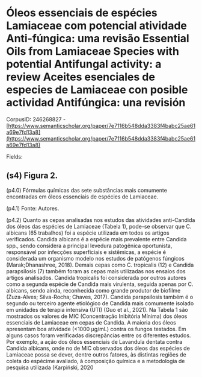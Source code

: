 # Óleos essenciais de espécies Lamiaceae com potencial atividade Anti-fúngica: uma revisão Essential Oils from Lamiaceae Species with potential Antifungal activity: a review Aceites esenciales de especies de Lamiaceae con posible actividad Antifúngica: una revisión

CorpusID: 246268827 - [https://www.semanticscholar.org/paper/7e7116b548dda3383f4babc25ae61a69e7fd13a8](https://www.semanticscholar.org/paper/7e7116b548dda3383f4babc25ae61a69e7fd13a8)

Fields: 

## (s4) Figura 2.
(p4.0) Fórmulas químicas das sete substâncias mais comumente encontradas em óleos essenciais de espécies de Lamiaceae.

(p4.1) Fonte: Autores.

(p4.2) Quanto as cepas analisadas nos estudos das atividades anti-Candida dos óleos das espécies de Lamiaceae (Tabela 1), pode-se observar que C. albicans (65 trabalhos) foi a espécie utilizada em todos os artigos verificados. Candida albicans é a espécie mais prevalente entre Candida spp., sendo considera a principal levedura patogênica oportunista, responsável por infecções superficiais e sistêmicas, a espécie é considerada um organismo modelo nos estudos de patógenos fúngicos (Marak;Dhanashree, 2018). Demais cepas como C. tropicalis (12) e Candida parapsilosis (7) também foram as cepas mais utilizadas nos ensaios dos artigos analisados. Candida tropicalis foi considerada por outros autores como a segunda espécie de Candida mais virulenta, seguida apenas por C. albicans, sendo ainda, reconhecida como grande produtor de biofilme (Zuza-Alves; Silva-Rocha; Chaves, 2017). Candida parapsilosis também é o segundo ou terceiro agente etiológico de Candida mais comumente isolado em unidades de terapia intensiva (UTI) (Guo et al., 2021). Na Tabela 1 são mostrados os valores de MIC (Concentração Inibitória Mínima) dos óleos essenciais de Lamiaceae em cepas de Candida. A maioria dos óleos apresentam boa atividade (<1000 µg/mL) contra os fungos testados. Em alguns casos foram verificadas discrepâncias entre os diferentes estudos. Por exemplo, a ação dos óleos essenciais de Lavandula dentata contra Candida albicans, onde no de MIC observados dos óleos das espécies de Lamiaceae possa se dever, dentre outros fatores, às distintas regiões de coleta do espécime avaliado, à composição química e a metodologia de pesquisa utilizada (Karpiński, 2020 

